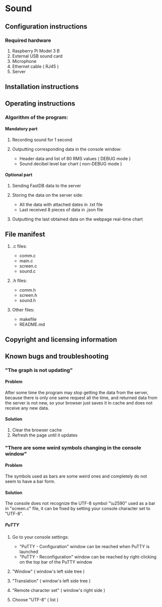 # Sound

## Configuration instructions

### 	Required hardware
	
1. Raspberry Pi Model 3 B
2. External USB sound card
3. Microphone
4. Ethernet cable ( RJ45 )
5. Server
			
## Installation instructions

	

## Operating instructions

	

### Algorithm of the program:

#### Mandatory part

1. Recording sound for 1 second
2. Outputting corresponding data in the console window:

	- Header data and list of 80 RMS values ( DEBUG mode )
	- Sound decibel level bar chart ( non-DEBUG mode )
				
#### Optional part

1. Sending FastDB data to the server
2. Storing the data on the server side:		

	- All the data with attached dates in .txt file
	- Last received 8 pieces of data in .json file
		
3. Outputting the last obtained data on the webpage real-time chart
	
## File manifest

1. .c files:

	- comm.c
	- main.c
	- screen.c
	- sound.c	

2. .h files:

	- comm.h
	- screen.h
	- sound.h

3. Other files:

	- makefile
	- README.md

## Copyright and licensing information



## Known bugs and troubleshooting

### "The graph is not updating"
	
#### Problem
	
After some time the program may stop getting the data from the server, because there is only
one same request all the time, and returned data from the server is not new, so your browser
just saves it in cache and does not receive any new data.
		
#### Solution
	
1. Clear the browser cache
2. Refresh the page until it updates
		
### "There are some weird symbols changing in the console window"
	
#### Problem
	
The symbols used as bars are some weird ones and completely do not seem to have a bar form.
		
#### Solution
	
The console does not recognize the UTF-8 symbol "\u2590" used as a bar in "screen.c" file, 
it can be fixed by setting your console character set to "UTF-8".
		
##### PuTTY

1. Go to your console settings:

	- "PuTTY - Configuration" window can be reached when PuTTY is launched
	- "PuTTY - Reconfiguration" window can be reached by right-clicking on the top bar
		of the PuTTY window

2. "Window"               ( window's left side tree )
3. "Translation"          ( window's left side tree )
4. "Remote character set" ( window's right side )
5. Choose "UTF-8"         ( list )
